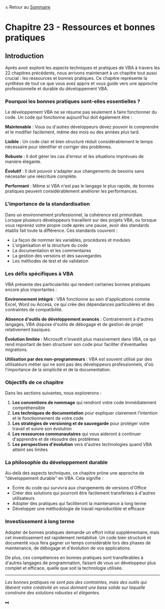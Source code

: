 🔝 Retour au [Sommaire](/SOMMAIRE.md)

# Chapitre 23 - Ressources et bonnes pratiques

## Introduction

Après avoir exploré les aspects techniques et pratiques de VBA à travers les 22 chapitres précédents, nous arrivons maintenant à un chapitre tout aussi crucial : les ressources et bonnes pratiques. Ce chapitre représente la synthèse de tout ce que vous avez appris et vous guide vers une approche professionnelle et durable du développement VBA.

### Pourquoi les bonnes pratiques sont-elles essentielles ?

Le développement VBA ne se résume pas seulement à faire fonctionner du code. Un code qui fonctionne aujourd'hui doit également être :

**Maintenable** : Vous ou d'autres développeurs devez pouvoir le comprendre et le modifier facilement, même des mois ou des années plus tard.

**Lisible** : Un code clair et bien structuré réduit considérablement le temps nécessaire pour identifier et corriger des problèmes.

**Robuste** : Il doit gérer les cas d'erreur et les situations imprévues de manière élégante.

**Évolutif** : Il doit pouvoir s'adapter aux changements de besoins sans nécessiter une réécriture complète.

**Performant** : Même si VBA n'est pas le langage le plus rapide, de bonnes pratiques peuvent considérablement améliorer les performances.

### L'importance de la standardisation

Dans un environnement professionnel, la cohérence est primordiale. Lorsque plusieurs développeurs travaillent sur des projets VBA, ou lorsque vous reprenez votre propre code après une pause, avoir des standards établis fait toute la différence. Ces standards couvrent :

- La façon de nommer les variables, procédures et modules
- L'organisation et la structure du code
- La documentation et les commentaires
- La gestion des versions et des sauvegardes
- Les méthodes de test et de validation

### Les défis spécifiques à VBA

VBA présente des particularités qui rendent certaines bonnes pratiques encore plus importantes :

**Environnement intégré** : VBA fonctionne au sein d'applications comme Excel, Word ou Access, ce qui crée des dépendances particulières et des contraintes de compatibilité.

**Absence d'outils de développement avancés** : Contrairement à d'autres langages, VBA dispose d'outils de débogage et de gestion de projet relativement basiques.

**Évolution limitée** : Microsoft n'investit plus massivement dans VBA, ce qui rend important de bien structurer son code pour faciliter d'éventuelles migrations.

**Utilisation par des non-programmeurs** : VBA est souvent utilisé par des utilisateurs métier qui ne sont pas des développeurs professionnels, d'où l'importance de la simplicité et de la documentation.

### Objectifs de ce chapitre

Dans les sections suivantes, nous explorerons :

1. **Les conventions de nommage** qui rendront votre code immédiatement compréhensible
2. **Les techniques de documentation** pour expliquer clairement l'intention et le fonctionnement de votre code
3. **Les stratégies de versioning et de sauvegarde** pour protéger votre travail et suivre son évolution
4. **Les ressources communautaires** qui vous aideront à continuer d'apprendre et de résoudre des problèmes
5. **Les perspectives d'évolution** vers d'autres technologies quand VBA atteint ses limites

### La philosophie du développement durable

Au-delà des aspects techniques, ce chapitre prône une approche de "développement durable" en VBA. Cela signifie :

- Écrire du code qui survivra aux changements de versions d'Office
- Créer des solutions qui pourront être facilement transférées à d'autres utilisateurs
- Adopter des pratiques qui faciliteront la maintenance à long terme
- Développer une méthodologie de travail reproductible et efficace

### Investissement à long terme

Adopter de bonnes pratiques demande un effort initial supplémentaire, mais cet investissement est rapidement rentabilisé. Un code bien structuré et documenté vous fera gagner un temps considérable lors des phases de maintenance, de débogage et d'évolution de vos applications.

De plus, ces compétences en bonnes pratiques sont transférables à d'autres langages de programmation, faisant de vous un développeur plus complet et efficace, quelle que soit la technologie utilisée.

---

*Les bonnes pratiques ne sont pas des contraintes, mais des outils qui libèrent votre créativité en vous donnant une base solide sur laquelle construire des solutions robustes et élégantes.*

⏭️
